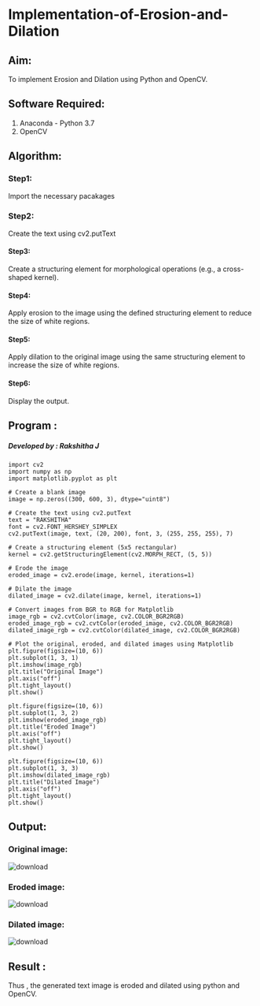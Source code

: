 # Implementation-of-Erosion-and-Dilation

## Aim:

To implement Erosion and Dilation using Python and OpenCV.

## Software Required:

1. Anaconda - Python 3.7
2. OpenCV

## Algorithm:
### Step1:

Import the necessary pacakages

### Step2:

Create the text using cv2.putText

#### Step3:

Create a structuring element for morphological operations (e.g., a cross-shaped kernel).

#### Step4:

Apply erosion to the image using the defined structuring element to reduce the size of white regions.

#### Step5:

Apply dilation to the original image using the same structuring element to increase the size of white regions.

#### Step6:

Display the output.

## Program :
##### Developed by : Rakshitha J

```
import cv2
import numpy as np
import matplotlib.pyplot as plt

# Create a blank image
image = np.zeros((300, 600, 3), dtype="uint8")

# Create the text using cv2.putText
text = "RAKSHITHA"
font = cv2.FONT_HERSHEY_SIMPLEX
cv2.putText(image, text, (20, 200), font, 3, (255, 255, 255), 7)

# Create a structuring element (5x5 rectangular)
kernel = cv2.getStructuringElement(cv2.MORPH_RECT, (5, 5))

# Erode the image
eroded_image = cv2.erode(image, kernel, iterations=1)

# Dilate the image
dilated_image = cv2.dilate(image, kernel, iterations=1)

# Convert images from BGR to RGB for Matplotlib
image_rgb = cv2.cvtColor(image, cv2.COLOR_BGR2RGB)
eroded_image_rgb = cv2.cvtColor(eroded_image, cv2.COLOR_BGR2RGB)
dilated_image_rgb = cv2.cvtColor(dilated_image, cv2.COLOR_BGR2RGB)

# Plot the original, eroded, and dilated images using Matplotlib
plt.figure(figsize=(10, 6))
plt.subplot(1, 3, 1)
plt.imshow(image_rgb)
plt.title("Original Image")
plt.axis("off")
plt.tight_layout()
plt.show()

plt.figure(figsize=(10, 6))
plt.subplot(1, 3, 2)
plt.imshow(eroded_image_rgb)
plt.title("Eroded Image")
plt.axis("off")
plt.tight_layout()
plt.show()

plt.figure(figsize=(10, 6))
plt.subplot(1, 3, 3)
plt.imshow(dilated_image_rgb)
plt.title("Dilated Image")
plt.axis("off")
plt.tight_layout()
plt.show()
```

## Output:

### Original image:

![download](https://github.com/user-attachments/assets/7dac5ccf-3f1b-4ffe-b258-7e6ee45915b0)

### Eroded image:

![download](https://github.com/user-attachments/assets/a0c78691-ff0a-42e5-be6d-4e097a6ab2e7)

### Dilated image:

![download](https://github.com/user-attachments/assets/70a1dbf4-1d29-487d-8598-6565c5054917)

## Result :

Thus , the generated text image is eroded and dilated using python and OpenCV.








